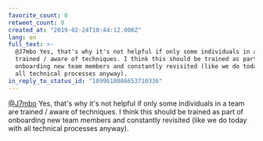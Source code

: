 ```yaml
---
favorite_count: 0
retweet_count: 0
created_at: "2019-02-24T10:44:12.000Z"
lang: en
full_text: >-
  @J7mbo Yes, that's why it's not helpful if only some individuals in a team are
  trained / aware of techniques. I think this should be trained as part of
  onboarding new team members and constantly revisited (like we do today with
  all technical processes anyway).
in_reply_to_status_id: "1099618086653710336"
---
```


[@J7mbo](https://twitter.com/J7mbo) Yes, that's why it's not helpful if only
some individuals in a team are trained / aware of techniques. I think this
should be trained as part of onboarding new team members and constantly
revisited (like we do today with all technical processes anyway).
